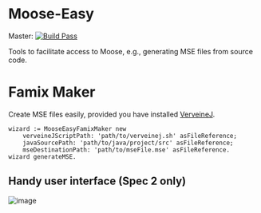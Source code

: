 # Moose-Easy

Master: [![Build Pass](https://travis-ci.org/moosetechnology/Moose-Easy.svg?branch=master)](https://travis-ci.org/moosetechnology/Moose-Easy)

Tools to facilitate access to Moose, e.g., generating MSE files from source code.

# Famix Maker 

Create MSE files easily, provided you have installed [VerveineJ](https://github.com/moosetechnology/VerveineJ).

```Smalltalk
wizard := MooseEasyFamixMaker new
    verveineJScriptPath: 'path/to/verveinej.sh' asFileReference;
    javaSourcePath: 'path/to/java/project/src' asFileReference;
    mseDestinationPath: 'path/to/mseFile.mse' asFileReference.
wizard generateMSE.
```

## Handy user interface (Spec 2 only)

![image](https://user-images.githubusercontent.com/7606540/61800552-8767d100-ae2d-11e9-8450-b5080326995e.png)
